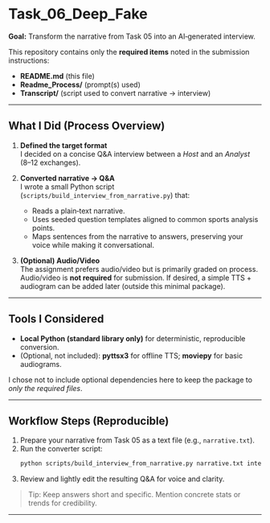 # Task_06_Deep_Fake

**Goal:** Transform the narrative from Task 05 into an AI‑generated interview.

This repository contains only the **required items** noted in the submission instructions:
- **README.md** (this file)
- **Readme_Process/** (prompt(s) used)
- **Transcript/** (script used to convert narrative → interview)

---

## What I Did (Process Overview)

1. **Defined the target format**  
   I decided on a concise Q&A interview between a *Host* and an *Analyst* (8–12 exchanges).

2. **Converted narrative → Q&A**  
   I wrote a small Python script (`scripts/build_interview_from_narrative.py`) that:
   - Reads a plain‑text narrative.
   - Uses seeded question templates aligned to common sports analysis points.
   - Maps sentences from the narrative to answers, preserving your voice while making it conversational.

3. **(Optional) Audio/Video**  
   The assignment prefers audio/video but is primarily graded on process. Audio/video is **not required** for submission. If desired, a simple TTS + audiogram can be added later (outside this minimal package).

---

## Tools I Considered

- **Local Python (standard library only)** for deterministic, reproducible conversion.  
- (Optional, not included): **pyttsx3** for offline TTS; **moviepy** for basic audiograms.

I chose not to include optional dependencies here to keep the package to *only the required files*.

---

## Workflow Steps (Reproducible)

1. Prepare your narrative from Task 05 as a text file (e.g., `narrative.txt`).  
2. Run the converter script:
   ```bash
   python scripts/build_interview_from_narrative.py narrative.txt interview_script.txt
   ```
3. Review and lightly edit the resulting Q&A for voice and clarity.

> Tip: Keep answers short and specific. Mention concrete stats or trends for credibility.

---

